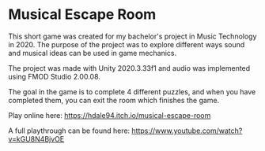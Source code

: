 # Musical Escape Room
This short game was created for my bachelor's project in Music Technology in 2020. The purpose of the project was to explore different ways sound and musical ideas can be used in game mechanics.

The project was made with Unity 2020.3.33f1 and audio was implemented using FMOD Studio 2.00.08.

The goal in the game is to complete 4 different puzzles, and when you have completed them, you can exit the room which finishes the game.

Play online here: https://hdale94.itch.io/musical-escape-room

A full playthrough can be found here: https://www.youtube.com/watch?v=kGU8N4BjvOE
